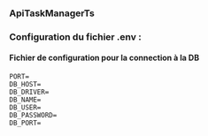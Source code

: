 ### ApiTaskManagerTs

### Configuration du fichier .env :
#### Fichier de configuration pour la connection à la DB
```
PORT=
DB_HOST=
DB_DRIVER=
DB_NAME=
DB_USER=
DB_PASSWORD=
DB_PORT=
```
